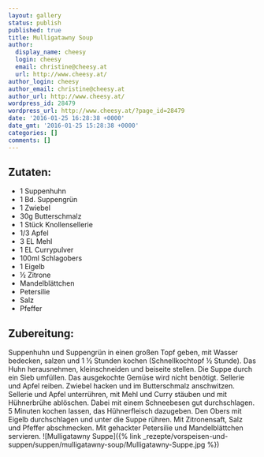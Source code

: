 ```yaml
---
layout: gallery
status: publish
published: true
title: Mulligatawny Soup
author:
  display_name: cheesy
  login: cheesy
  email: christine@cheesy.at
  url: http://www.cheesy.at/
author_login: cheesy
author_email: christine@cheesy.at
author_url: http://www.cheesy.at/
wordpress_id: 28479
wordpress_url: http://www.cheesy.at/?page_id=28479
date: '2016-01-25 16:28:38 +0000'
date_gmt: '2016-01-25 15:28:38 +0000'
categories: []
comments: []
---
```

## Zutaten:
* 1 Suppenhuhn
* 1 Bd. Suppengrün
* 1 Zwiebel
* 30g Butterschmalz
* 1 Stück Knollensellerie
* 1/3 Apfel
* 3 EL Mehl
* 1 EL Currypulver
* 100ml Schlagobers
* 1 Eigelb
* ½ Zitrone
* Mandelblättchen
* Petersilie
* Salz
* Pfeffer
## Zubereitung:
Suppenhuhn und Suppengrün in einen großen Topf geben, mit Wasser bedecken, salzen und 1 ½ Stunden kochen (Schnellkochtopf ½ Stunde). Das Huhn herausnehmen, kleinschneiden und beiseite stellen. Die Suppe durch ein Sieb umfüllen. Das ausgekochte Gemüse wird nicht benötigt. Sellerie und Apfel reiben. Zwiebel hacken und im Butterschmalz anschwitzen. Sellerie und Apfel unterrühren, mit Mehl und Curry stäuben und mit Hühnerbrühe ablöschen. Dabei mit einem Schneebesen gut durchschlagen. 5 Minuten kochen lassen, das Hühnerfleisch dazugeben. Den Obers mit Eigelb durchschlagen und unter die Suppe rühren. Mit Zitronensaft, Salz und Pfeffer abschmecken. Mit gehackter Petersilie und Mandelblättchen servieren.
![Mulligatawny Suppe]({% link _rezepte/vorspeisen-und-suppen/suppen/mulligatawny-soup/Mulligatawny-Suppe.jpg %})
